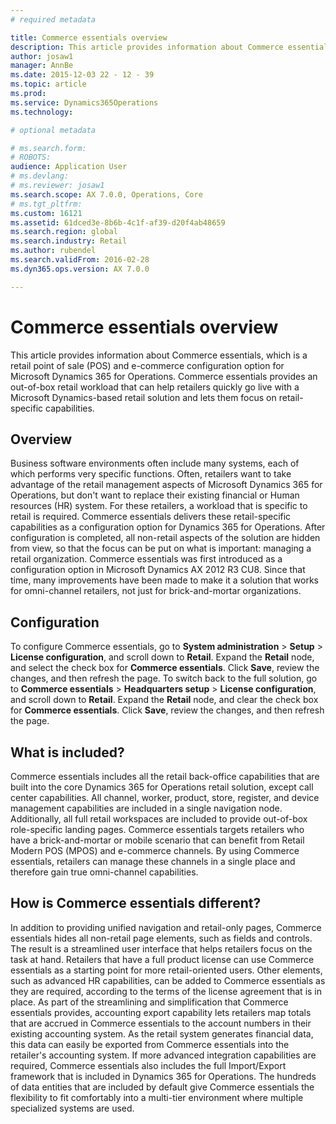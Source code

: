 ```yaml
---
# required metadata

title: Commerce essentials overview
description: This article provides information about Commerce essentials, which is a retail point of sale (POS) and e-commerce configuration option for Microsoft Dynamics 365 for Operations. Commerce essentials provides an out-of-box retail workload that can help retailers quickly go live with a Microsoft Dynamics-based retail solution and lets them focus on retail-specific capabilities. 
author: josaw1
manager: AnnBe
ms.date: 2015-12-03 22 - 12 - 39
ms.topic: article
ms.prod: 
ms.service: Dynamics365Operations
ms.technology: 

# optional metadata

# ms.search.form: 
# ROBOTS: 
audience: Application User
# ms.devlang: 
# ms.reviewer: josaw1
ms.search.scope: AX 7.0.0, Operations, Core
# ms.tgt_pltfrm: 
ms.custom: 16121
ms.assetid: 61dced3e-8b6b-4c1f-af39-d20f4ab48659
ms.search.region: global
ms.search.industry: Retail
ms.author: rubendel
ms.search.validFrom: 2016-02-28
ms.dyn365.ops.version: AX 7.0.0

---
```


# Commerce essentials overview

This article provides information about Commerce essentials, which is a retail point of sale (POS) and e-commerce configuration option for Microsoft Dynamics 365 for Operations. Commerce essentials provides an out-of-box retail workload that can help retailers quickly go live with a Microsoft Dynamics-based retail solution and lets them focus on retail-specific capabilities. 

Overview
--------

Business software environments often include many systems, each of which performs very specific functions. Often, retailers want to take advantage of the retail management aspects of Microsoft Dynamics 365 for Operations, but don't want to replace their existing financial or Human resources (HR) system. For these retailers, a workload that is specific to retail is required. Commerce essentials delivers these retail-specific capabilities as a configuration option for Dynamics 365 for Operations. After configuration is completed, all non-retail aspects of the solution are hidden from view, so that the focus can be put on what is important: managing a retail organization. Commerce essentials was first introduced as a configuration option in Microsoft Dynamics AX 2012 R3 CU8. Since that time, many improvements have been made to make it a solution that works for omni-channel retailers, not just for brick-and-mortar organizations.

## Configuration
To configure Commerce essentials, go to **System administration** &gt; **Setup** &gt; **License configuration**, and scroll down to **Retail**. Expand the **Retail** node, and select the check box for **Commerce essentials**. Click **Save**, review the changes, and then refresh the page. To switch back to the full solution, go to **Commerce essentials** &gt; **Headquarters setup** &gt; **License configuration**, and scroll down to **Retail**. Expand the **Retail** node, and clear the check box for **Commerce essentials**. Click **Save**, review the changes, and then refresh the page.

## What is included?
Commerce essentials includes all the retail back-office capabilities that are built into the core Dynamics 365 for Operations retail solution, except call center capabilities. All channel, worker, product, store, register, and device management capabilities are included in a single navigation node. Additionally, all full retail workspaces are included to provide out-of-box role-specific landing pages. Commerce essentials targets retailers who have a brick-and-mortar or mobile scenario that can benefit from Retail Modern POS (MPOS) and e-commerce channels. By using Commerce essentials, retailers can manage these channels in a single place and therefore gain true omni-channel capabilities.

## How is Commerce essentials different?
In addition to providing unified navigation and retail-only pages, Commerce essentials hides all non-retail page elements, such as fields and controls. The result is a streamlined user interface that helps retailers focus on the task at hand. Retailers that have a full product license can use Commerce essentials as a starting point for more retail-oriented users. Other elements, such as advanced HR capabilities, can be added to Commerce essentials as they are required, according to the terms of the license agreement that is in place. As part of the streamlining and simplification that Commerce essentials provides, accounting export capability lets retailers map totals that are accrued in Commerce essentials to the account numbers in their existing accounting system. As the retail system generates financial data, this data can easily be exported from Commerce essentials into the retailer's accounting system. If more advanced integration capabilities are required, Commerce essentials also includes the full Import/Export framework that is included in Dynamics 365 for Operations. The hundreds of data entities that are included by default give Commerce essentials the flexibility to fit comfortably into a multi-tier environment where multiple specialized systems are used.

